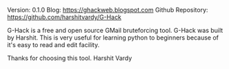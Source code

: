 Version: 0.1.0
Blog: https://ghackweb.blogspot.com
Github Repository: https://github.com/harshitvardy/G-Hack

G-Hack is a free and open source GMail bruteforcing tool. G-Hack was built by Harshit.
This is very useful for learning python to beginners because of it's easy to read and edit facility.

Thanks for choosing this tool.
Harshit Vardy

